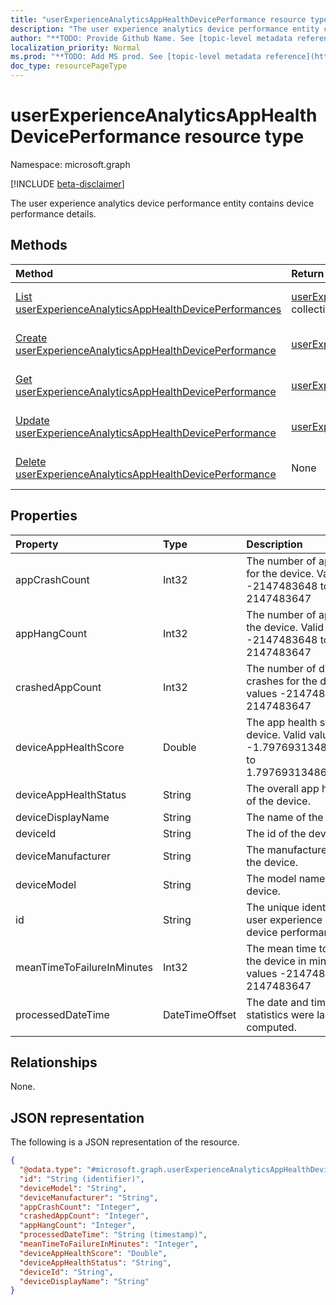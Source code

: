 ```yaml
---
title: "userExperienceAnalyticsAppHealthDevicePerformance resource type"
description: "The user experience analytics device performance entity contains device performance details."
author: "**TODO: Provide Github Name. See [topic-level metadata reference](https://msgo.azurewebsites.net/add/document/guidelines/metadata.html#topic-level-metadata)**"
localization_priority: Normal
ms.prod: "**TODO: Add MS prod. See [topic-level metadata reference](https://msgo.azurewebsites.net/add/document/guidelines/metadata.html#topic-level-metadata)**"
doc_type: resourcePageType
---
```


# userExperienceAnalyticsAppHealthDevicePerformance resource type

Namespace: microsoft.graph

[!INCLUDE [beta-disclaimer](../../includes/beta-disclaimer.md)]

The user experience analytics device performance entity contains device performance details.

## Methods
|Method|Return type|Description|
|:---|:---|:---|
|[List userExperienceAnalyticsAppHealthDevicePerformances](../api/userexperienceanalyticsapphealthdeviceperformance-list.md)|[userExperienceAnalyticsAppHealthDevicePerformance](../resources/userexperienceanalyticsapphealthdeviceperformance.md) collection|Get a list of the [userExperienceAnalyticsAppHealthDevicePerformance](../resources/userexperienceanalyticsapphealthdeviceperformance.md) objects and their properties.|
|[Create userExperienceAnalyticsAppHealthDevicePerformance](../api/userexperienceanalyticsapphealthdeviceperformance-create.md)|[userExperienceAnalyticsAppHealthDevicePerformance](../resources/userexperienceanalyticsapphealthdeviceperformance.md)|Create a new [userExperienceAnalyticsAppHealthDevicePerformance](../resources/userexperienceanalyticsapphealthdeviceperformance.md) object.|
|[Get userExperienceAnalyticsAppHealthDevicePerformance](../api/userexperienceanalyticsapphealthdeviceperformance-get.md)|[userExperienceAnalyticsAppHealthDevicePerformance](../resources/userexperienceanalyticsapphealthdeviceperformance.md)|Read the properties and relationships of a [userExperienceAnalyticsAppHealthDevicePerformance](../resources/userexperienceanalyticsapphealthdeviceperformance.md) object.|
|[Update userExperienceAnalyticsAppHealthDevicePerformance](../api/userexperienceanalyticsapphealthdeviceperformance-update.md)|[userExperienceAnalyticsAppHealthDevicePerformance](../resources/userexperienceanalyticsapphealthdeviceperformance.md)|Update the properties of a [userExperienceAnalyticsAppHealthDevicePerformance](../resources/userexperienceanalyticsapphealthdeviceperformance.md) object.|
|[Delete userExperienceAnalyticsAppHealthDevicePerformance](../api/userexperienceanalyticsapphealthdeviceperformance-delete.md)|None|Deletes a [userExperienceAnalyticsAppHealthDevicePerformance](../resources/userexperienceanalyticsapphealthdeviceperformance.md) object.|

## Properties
|Property|Type|Description|
|:---|:---|:---|
|appCrashCount|Int32|The number of app crashes for the device. Valid values -2147483648 to 2147483647|
|appHangCount|Int32|The number of app hangs for the device. Valid values -2147483648 to 2147483647|
|crashedAppCount|Int32|The number of distinct app crashes for the device. Valid values -2147483648 to 2147483647|
|deviceAppHealthScore|Double|The app health score of the device. Valid values -1.79769313486232E+308 to 1.79769313486232E+308|
|deviceAppHealthStatus|String|The overall app health status of the device.|
|deviceDisplayName|String|The name of the device.|
|deviceId|String|The id of the device.|
|deviceManufacturer|String|The manufacturer name of the device.|
|deviceModel|String|The model name of the device.|
|id|String|The unique identifier of the user experience analytics device performance object.|
|meanTimeToFailureInMinutes|Int32|The mean time to failure for the device in minutes. Valid values -2147483648 to 2147483647|
|processedDateTime|DateTimeOffset|The date and time when the statistics were last computed.|

## Relationships
None.

## JSON representation
The following is a JSON representation of the resource.
<!-- {
  "blockType": "resource",
  "keyProperty": "id",
  "@odata.type": "microsoft.graph.userExperienceAnalyticsAppHealthDevicePerformance",
  "openType": false
}
-->
``` json
{
  "@odata.type": "#microsoft.graph.userExperienceAnalyticsAppHealthDevicePerformance",
  "id": "String (identifier)",
  "deviceModel": "String",
  "deviceManufacturer": "String",
  "appCrashCount": "Integer",
  "crashedAppCount": "Integer",
  "appHangCount": "Integer",
  "processedDateTime": "String (timestamp)",
  "meanTimeToFailureInMinutes": "Integer",
  "deviceAppHealthScore": "Double",
  "deviceAppHealthStatus": "String",
  "deviceId": "String",
  "deviceDisplayName": "String"
}
```


